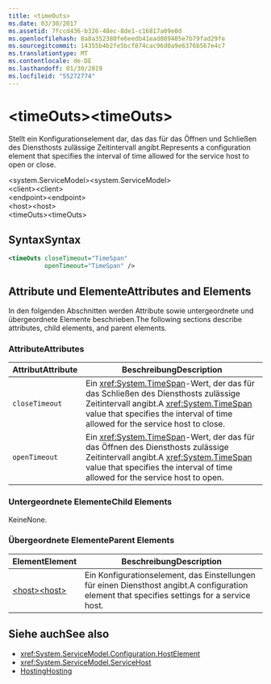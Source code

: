 ```yaml
---
title: <timeOuts>
ms.date: 03/30/2017
ms.assetid: 7fccd436-b326-48ec-8de1-c16817a09e0d
ms.openlocfilehash: 8a8a352380fe6eedb41ead089405e7b79fad29fe
ms.sourcegitcommit: 14355b4b2fe5bcf874cac96d0a9e6376b567e4c7
ms.translationtype: MT
ms.contentlocale: de-DE
ms.lasthandoff: 01/30/2019
ms.locfileid: "55272774"
---
```

# <a name="timeouts"></a><span data-ttu-id="e031a-101">\<timeOuts></span><span class="sxs-lookup"><span data-stu-id="e031a-101">\<timeOuts></span></span>
<span data-ttu-id="e031a-102">Stellt ein Konfigurationselement dar, das das für das Öffnen und Schließen des Diensthosts zulässige Zeitintervall angibt.</span><span class="sxs-lookup"><span data-stu-id="e031a-102">Represents a configuration element that specifies the interval of time allowed for the service host to open or close.</span></span>  
  
 <span data-ttu-id="e031a-103">\<system.ServiceModel></span><span class="sxs-lookup"><span data-stu-id="e031a-103">\<system.ServiceModel></span></span>  
<span data-ttu-id="e031a-104">\<client></span><span class="sxs-lookup"><span data-stu-id="e031a-104">\<client></span></span>  
<span data-ttu-id="e031a-105">\<endpoint></span><span class="sxs-lookup"><span data-stu-id="e031a-105">\<endpoint></span></span>  
<span data-ttu-id="e031a-106">\<host></span><span class="sxs-lookup"><span data-stu-id="e031a-106">\<host></span></span>  
<span data-ttu-id="e031a-107">\<timeOuts></span><span class="sxs-lookup"><span data-stu-id="e031a-107">\<timeOuts></span></span>  
  
## <a name="syntax"></a><span data-ttu-id="e031a-108">Syntax</span><span class="sxs-lookup"><span data-stu-id="e031a-108">Syntax</span></span>  
  
```xml  
<timeOuts closeTimeout="TimeSpan"
          openTimeout="TimeSpan" />
```  
  
## <a name="attributes-and-elements"></a><span data-ttu-id="e031a-109">Attribute und Elemente</span><span class="sxs-lookup"><span data-stu-id="e031a-109">Attributes and Elements</span></span>  
 <span data-ttu-id="e031a-110">In den folgenden Abschnitten werden Attribute sowie untergeordnete und übergeordnete Elemente beschrieben.</span><span class="sxs-lookup"><span data-stu-id="e031a-110">The following sections describe attributes, child elements, and parent elements.</span></span>  
  
### <a name="attributes"></a><span data-ttu-id="e031a-111">Attribute</span><span class="sxs-lookup"><span data-stu-id="e031a-111">Attributes</span></span>  
  
|<span data-ttu-id="e031a-112">Attribut</span><span class="sxs-lookup"><span data-stu-id="e031a-112">Attribute</span></span>|<span data-ttu-id="e031a-113">Beschreibung</span><span class="sxs-lookup"><span data-stu-id="e031a-113">Description</span></span>|  
|---------------|-----------------|  
|`closeTimeout`|<span data-ttu-id="e031a-114">Ein <xref:System.TimeSpan>-Wert, der das für das Schließen des Diensthosts zulässige Zeitintervall angibt.</span><span class="sxs-lookup"><span data-stu-id="e031a-114">A <xref:System.TimeSpan> value that specifies the interval of time allowed for the service host to close.</span></span>|  
|`openTimeout`|<span data-ttu-id="e031a-115">Ein <xref:System.TimeSpan>-Wert, der das für das Öffnen des Diensthosts zulässige Zeitintervall angibt.</span><span class="sxs-lookup"><span data-stu-id="e031a-115">A <xref:System.TimeSpan> value that specifies the interval of time allowed for the service host to open.</span></span>|  
  
### <a name="child-elements"></a><span data-ttu-id="e031a-116">Untergeordnete Elemente</span><span class="sxs-lookup"><span data-stu-id="e031a-116">Child Elements</span></span>  
 <span data-ttu-id="e031a-117">Keine</span><span class="sxs-lookup"><span data-stu-id="e031a-117">None.</span></span>  
  
### <a name="parent-elements"></a><span data-ttu-id="e031a-118">Übergeordnete Elemente</span><span class="sxs-lookup"><span data-stu-id="e031a-118">Parent Elements</span></span>  
  
|<span data-ttu-id="e031a-119">Element</span><span class="sxs-lookup"><span data-stu-id="e031a-119">Element</span></span>|<span data-ttu-id="e031a-120">Beschreibung</span><span class="sxs-lookup"><span data-stu-id="e031a-120">Description</span></span>|  
|-------------|-----------------|  
|[<span data-ttu-id="e031a-121">\<host></span><span class="sxs-lookup"><span data-stu-id="e031a-121">\<host></span></span>](../../../../../docs/framework/configure-apps/file-schema/wcf/host.md)|<span data-ttu-id="e031a-122">Ein Konfigurationselement, das Einstellungen für einen Diensthost angibt.</span><span class="sxs-lookup"><span data-stu-id="e031a-122">A configuration element that specifies settings for a service host.</span></span>|  
  
## <a name="see-also"></a><span data-ttu-id="e031a-123">Siehe auch</span><span class="sxs-lookup"><span data-stu-id="e031a-123">See also</span></span>
- <xref:System.ServiceModel.Configuration.HostElement>
- <xref:System.ServiceModel.ServiceHost>
- [<span data-ttu-id="e031a-124">Hosting</span><span class="sxs-lookup"><span data-stu-id="e031a-124">Hosting</span></span>](../../../../../docs/framework/wcf/feature-details/hosting.md)
